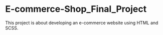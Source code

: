 # E-commerce-Shop_Final_Project
This project is about developing an e-commerce website using HTML and SCSS.
